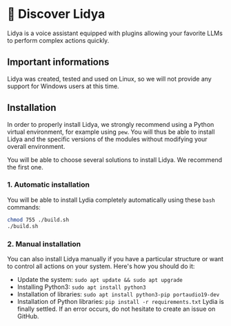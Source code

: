 # 🤖 Discover Lidya
Lidya is a voice assistant equipped with plugins allowing your favorite LLMs to perform complex actions quickly.

## Important informations
Lidya was created, tested and used on Linux, so we will not provide any support for Windows users at this time.

## Installation
In order to properly install Lidya, we strongly recommend using a Python virtual environment, for example using `pew`. You will thus be able to install Lidya and the specific versions of the modules without modifying your overall environment.

You will be able to choose several solutions to install Lidya. We recommend the first one.

### 1. Automatic installation
You will be able to install Lydia completely automatically using these `bash` commands:
```sh
chmod 755 ./build.sh
./build.sh
```

### 2. Manual installation
You can also install Lidya manually if you have a particular structure or want to control all actions on your system. Here's how you should do it:
 - Update the system: `sudo apt update && sudo apt upgrade`
 - Installing Python3: `sudo apt install python3`
 - Installation of libraries: `sudo apt install python3-pip portaudio19-dev`
 - Installation of Python libraries: `pip install -r requirements.txt`
Lydia is finally settled. If an error occurs, do not hesitate to create an issue on GitHub.